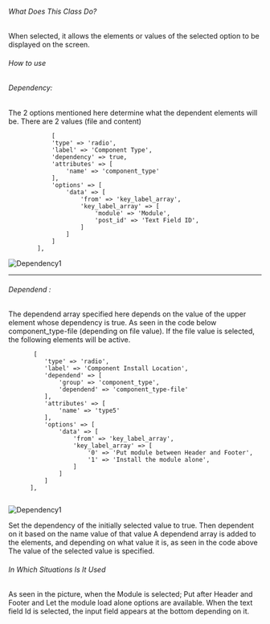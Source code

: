 ###### What Does This Class Do?

When selected, it allows the elements or values of the selected option to be displayed on the screen.


###### How to use

###### Dependency:
The 2 options mentioned here determine what the dependent elements will be. There are 2 values (file and content)
```
            [
            'type' => 'radio',
            'label' => 'Component Type',
            'dependency' => true,
            'attributes' => [
                'name' => 'component_type'
            ],
            'options' => [
                'data' => [
                    'from' => 'key_label_array',
                    'key_label_array' => [
                        'module' => 'Module',
                        'post_id' => 'Text Field ID',
                    ]
                ]
            ]
        ],
``` 

![Dependency1](https://s3.eu-central-1.amazonaws.com/static.testbank.az/uploads/files/15-1619097919-ok-image.png)

_______________________________________________________________________________________________________________________


###### Dependend : 
The dependend array specified here depends on the value of the upper element whose dependency is true. As seen in the code below
component_type-file (depending on file value). If the file value is selected, the following elements will be active.

  ```      
         [
            'type' => 'radio',
            'label' => 'Component Install Location',
            'dependend' => [
                'group' => 'component_type',
                'dependend' => 'component_type-file'
            ],
            'attributes' => [
                'name' => 'type5'
            ],
            'options' => [
                'data' => [
                    'from' => 'key_label_array',
                    'key_label_array' => [
                        '0' => 'Put module between Header and Footer',
                        '1' => 'Install the module alone',
                    ]
                ]
            ]
        ],
        
```
![Dependency1](https://s3.eu-central-1.amazonaws.com/static.testbank.az/uploads/files/15-1619098045-ok-image.png)

Set the dependency of the initially selected value to true. Then dependent on it based on the name value of that value
A dependend array is added to the elements, and depending on what value it is, as seen in the code above
The value of the selected value is specified.

###### In Which Situations Is It Used

As seen in the picture, when the Module is selected; Put after Header and Footer and Let the module load alone options are available.
When the text field Id is selected, the input field appears at the bottom depending on it.
